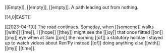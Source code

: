 [[Empty]], [[empty]], [[empty]]. 
A path leading out from nothing.

[[4,0|EAST]] 

[[2023-04-10]]
The road continues. 
Someday, when [[someone]] walks [[with]] [[me]],
I [[hope]] [[they]] might see the [[joy]] that once
flitted [[on]] [[my]] eye when at 3am
[[on]] the morning [[of]] a statutory holiday
I stayed up to watch videos about Ren’Py
instead [[of]] doing anything else [[with]] [[my]] [[time]].